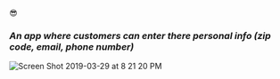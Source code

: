 
😎<h3><em> An app where customers can enter there personal info (zip code, email, phone number)</em></h3>


![Screen Shot 2019-03-29 at 8 21 20 PM](https://user-images.githubusercontent.com/37090867/55268497-708ae680-5260-11e9-9679-6743b2055de5.png)
